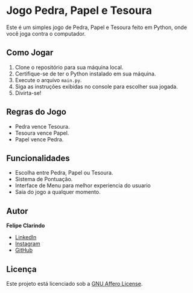 # Jogo Pedra, Papel e Tesoura

Este é um simples jogo de Pedra, Papel e Tesoura feito em Python, onde você joga contra o computador.

## Como Jogar

1. Clone o repositório para sua máquina local.
2. Certifique-se de ter o Python instalado em sua máquina.
3. Execute o arquivo `main.py`.
4. Siga as instruções exibidas no console para escolher sua jogada.
5. Divirta-se!

## Regras do Jogo

- Pedra vence Tesoura.
- Tesoura vence Papel.
- Papel vence Pedra.

## Funcionalidades

- Escolha entre Pedra, Papel ou Tesoura.
- Sistema de Pontuação.
- Interface de Menu para melhor experiencia do usuario
- Saia do jogo a qualquer momento.

## Autor

 **Felipe Clarindo**
  - [LinkedIn](https://www.linkedin.com/in/felipe-clarindo-934578289/)
  - [Instagram](https://www.instagram.com/lipethegoat)
  - [GitHub](https://github.com/felipeclarindo)


## Licença

Este projeto está licenciado sob a [GNU Affero License](https://www.gnu.org/licenses/agpl-3.0.html).

